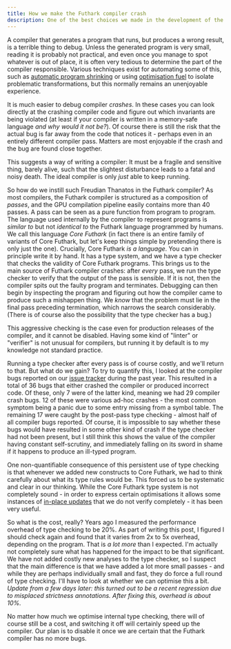 ```yaml
---
title: How we make the Futhark compiler crash
description: One of the best choices we made in the development of the compiler.
---
```


A compiler that generates a program that runs, but produces a wrong
result, is a terrible thing to debug.  Unless the generated program is
very small, reading it is probably not practical, and even once you
manage to spot whatever is out of place, it is often very tedious to
determine the part of the compiler responsible.  Various techniques
exist for automating some of this, such as [automatic program
shrinking](https://embed.cs.utah.edu/creduce/) or using [optimisation
fuel](http://blog.ezyang.com/2011/06/debugging-compilers-with-optimization-fuel/)
to isolate problematic transformations, but this normally remains an
unenjoyable experience.

It is much easier to debug compiler *crashes*.  In these cases you can
look directly at the crashing compiler code and figure out which
invariants are being violated (at least if your compiler is written in
a memory-safe language *and why would it not be?*).  Of course there
is still the risk that the actual bug is far away from the code that
notices it - perhaps even in an entirely different compiler pass.
Matters are most enjoyable if the crash and the bug are found close
together.

This suggests a way of writing a compiler: It must be a fragile and
sensitive thing, barely alive, such that the slightest disturbance
leads to a fatal and noisy death.  The ideal compiler is only *just*
able to keep running.

So how do we instill such Freudian Thanatos in the Futhark compiler?
As most compilers, the Futhark compiler is structured as a composition
of *passes*, and the GPU compilation pipeline easily contains more
than 40 passes.  A pass can be seen as a pure function from program to
program. The language used internally by the compiler to represent
programs is *similar to* but not *identical to* the Futhark language
programmed by humans.  We call this language *Core Futhark* (in fact
there is an entire family of variants of Core Futhark, but let's keep
things simple by pretending there is only just the one).  Crucially,
Core Futhark *is a language*.  You can in principle write it by hand.
It has a type system, and we have a type checker that checks the
validity of Core Futhark programs.  This brings us to the main source
of Futhark compiler crashes: after *every* pass, we run the type
checker to verify that the output of the pass is sensible.  If it is
not, then the compiler spits out the faulty program and terminates.
Debugging can then begin by inspecting the program and figuring out
how the compiler came to produce such a mishappen thing.  We *know*
that the problem must lie in the final pass preceding termination,
which narrows the search considerably.  (There is of course also the
possibility that the type checker has a bug.)

This aggressive checking is the case even for production releases of
the compiler, and it cannot be disabled.  Having some kind of "linter"
or "verifier" is not unusual for compilers, but running it by default
is to my knowledge not standard practice.

Running a type checker after every pass is of course costly, and we'll
return to that.  But what do we gain?  To try to quantify this, I
looked at the compiler bugs reported on our [issue
tracker](https://github.com/diku-dk/futhark/issues) during the past
year.  This resulted in a total of 36 bugs that either crashed the
compiler or produced incorrect code.  Of these, only 7 were of the
latter kind, meaning we had 29 compiler crash bugs.  12 of these were
various ad-hoc crashes - the most common symptom being a panic due to
some entry missing from a symbol table.  The remaining 17 were caught
by the post-pass type checking - almost half of all compiler bugs
reported.  Of course, it is impossible to say whether these bugs would
have resulted in some other kind of crash if the type checker had not
been present, but I still think this shows the value of the compiler
having constant self-scrutiny, and immediately falling on its sword in
shame if it happens to produce an ill-typed program.

One non-quantifiable consequence of this persistent use of type
checking is that whenever we added new constructs to Core Futhark, we
had to think carefully about what its type rules would be.  This
forced us to be systematic and clear in our thinking.  While the Core
Futhark type system is not completely sound - in order to express
certain optimisations it allows some instances of [in-place
updates](2022-06-13-uniqueness-types.html) that we do not verify
completely - it has been very useful.

So what is the cost, really?  Years ago I measured the performance
overhead of type checking to be 20%.  As part of writing this post, I
figured I should check again and found that it varies from 2x to 5x
overhead, depending on the program.  That is *a lot more* than I
expected.  I'm actually not completely sure what has happened for the
impact to be that significant.  We have not added costly new analyses
to the type checker, so I suspect that the main difference is that we
have added a lot more small passes - and while they are perhaps
individually small and fast, they do force a full round of type
checking.  I'll have to look at whether we can optimise this a
bit. *Update from a few days later: this turned out to be a recent
regression due to misplaced strictness annotations.  After fixing
this, overhead is about 10%.*

No matter how much we optimise internal type checking, there will of
course still be a cost, and switching it off will certainly speed up
the compiler.  Our plan is to disable it once we are certain that the
Futhark compiler has no more bugs.
